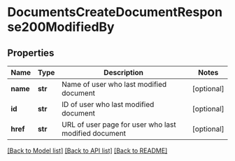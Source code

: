 # DocumentsCreateDocumentResponse200ModifiedBy

## Properties
Name | Type | Description | Notes
------------ | ------------- | ------------- | -------------
**name** | **str** | Name of user who last modified document | [optional] 
**id** | **str** | ID of user who last modified document | [optional] 
**href** | **str** | URL of user page for user who last modified document | [optional] 

[[Back to Model list]](../README.md#documentation-for-models) [[Back to API list]](../README.md#documentation-for-api-endpoints) [[Back to README]](../README.md)


